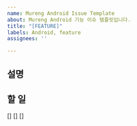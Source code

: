 ```yaml
---
name: Mureng Android Issue Template
about: Mureng Android 기능 이슈 템플릿입니다.
title: "[FEATURE]"
labels: Android, feature
assignees: ''

---
```


## 설명

## 할 일
[]
[]
[]
